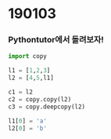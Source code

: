# 190103

### Pythontutor에서 돌려보자!

```python
import copy

l1 = [1,2,3]
l2 = [4,5,l1]

c1 = l2
c2 = copy.copy(l2)
c3 = copy.deepcopy(l2)

l1[0] = 'a'
l2[0] = 'b'
```

